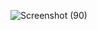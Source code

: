 ![Screenshot (90)](https://user-images.githubusercontent.com/108901980/233609583-00cf7c15-7766-4c4c-ba79-dce5ef024b9c.png)
